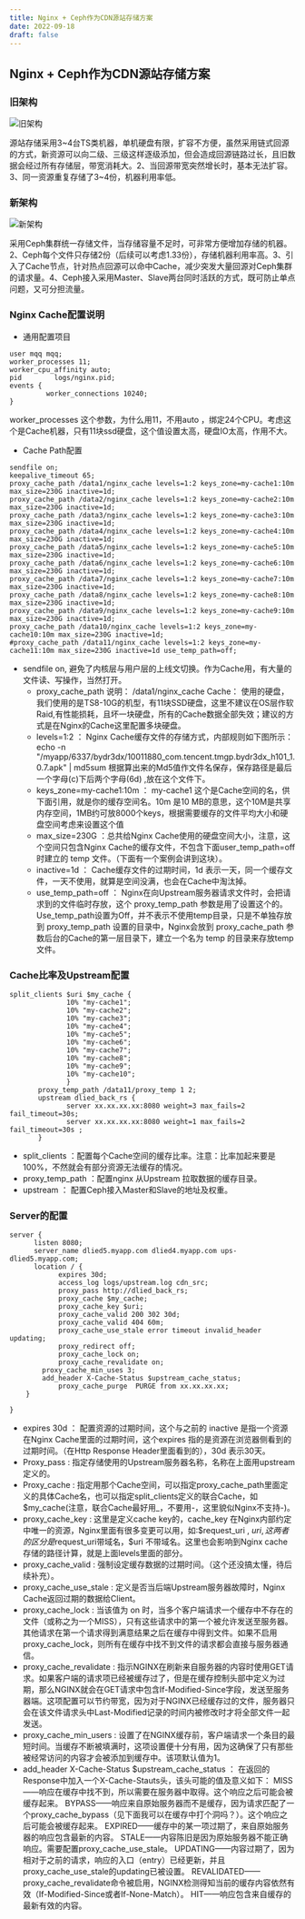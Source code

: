 ```yaml
---
title: Nginx + Ceph作为CDN源站存储方案
date: 2022-09-18
draft: false
---
```


## Nginx + Ceph作为CDN源站存储方案

### 旧架构
![旧架构](./img/doc_image_0_w562_h80.gif)

源站存储采用3~4台TS类机器，单机硬盘有限，扩容不方便，虽然采用链式回源的方式，新资源可以向二级、三级这样逐级添加，但会造成回源链路过长，且旧数据会经过所有存储层，带宽消耗大。2、当回源带宽突然增长时，基本无法扩容。3、同一资源重复存储了3~4份，机器利用率低。

### 新架构
![新架构](./img/doc_image_1_w641_h126.gif)

采用Ceph集群统一存储文件，当存储容量不足时，可非常方便增加存储的机器。2、Ceph每个文件只存储2份（后续可以考虑1.33份），存储机器利用率高。3、引入了Cache节点，针对热点回源可以命中Cache，减少突发大量回源对Ceph集群的请求量。4、Ceph接入采用Master、Slave两台同时活跃的方式，既可防止单点问题，又可分担流量。

### Nginx Cache配置说明

- 通用配置项目
```
user mqq mqq;
worker_processes 11;
worker_cpu_affinity auto;
pid        logs/nginx.pid;
events {
         worker_connections 10240;
}
```
worker_processes  这个参数，为什么用11，不用auto ，绑定24个CPU。考虑这个是Cache机器，只有11块ssd硬盘，这个值设置太高，硬盘IO太高，作用不大。

- Cache Path配置
```
sendfile on;
keepalive_timeout 65;
proxy_cache_path /data1/nginx_cache levels=1:2 keys_zone=my-cache1:10m max_size=230G inactive=1d;
proxy_cache_path /data2/nginx_cache levels=1:2 keys_zone=my-cache2:10m max_size=230G inactive=1d;
proxy_cache_path /data3/nginx_cache levels=1:2 keys_zone=my-cache3:10m max_size=230G inactive=1d;
proxy_cache_path /data4/nginx_cache levels=1:2 keys_zone=my-cache4:10m max_size=230G inactive=1d;
proxy_cache_path /data5/nginx_cache levels=1:2 keys_zone=my-cache5:10m max_size=230G inactive=1d;
proxy_cache_path /data6/nginx_cache levels=1:2 keys_zone=my-cache6:10m max_size=230G inactive=1d;
proxy_cache_path /data7/nginx_cache levels=1:2 keys_zone=my-cache7:10m max_size=230G inactive=1d;
proxy_cache_path /data8/nginx_cache levels=1:2 keys_zone=my-cache8:10m max_size=230G inactive=1d;
proxy_cache_path /data9/nginx_cache levels=1:2 keys_zone=my-cache9:10m max_size=230G inactive=1d;
proxy_cache_path /data10/nginx_cache levels=1:2 keys_zone=my-cache10:10m max_size=230G inactive=1d;
#proxy_cache_path /data11/nginx_cache levels=1:2 keys_zone=my-cache11:10m max_size=230G inactive=1d use_temp_path=off;
```
- sendfile on, 避免了内核层与用户层的上线文切换。作为Cache用，有大量的文件读、写操作，当然打开。
  - proxy_cache_path 说明：
/data1/nginx_cache Cache： 使用的硬盘，我们使用的是TS8-10G的机型，有11块SSD硬盘，这里不建议在OS层作软Raid,有性能损耗，且坏一块硬盘，所有的Cache数据全部失效；建议的方式是在Nginx的Cache这里配置多块硬盘。
  - levels=1:2  ： Nginx Cache缓存文件的存储方式，内部规则如下图所示：  
echo -n "/myapp/6337/bydr3dx/10011880_com.tencent.tmgp.bydr3dx_h101_1.0.7.apk" | md5sum
 根据算出来的Md5值作文件名保存，保存路径是最后一个字母(c)下后两个字母(6d) ,放在这个文件下。
  - keys_zone=my-cache1:10m ： my-cache1 这个是Cache空间的名，供下面引用，就是你的缓存空间名。10m  是10 MB的意思，这个10M是共享内存空间，1MB约可放8000个keys，根据需要缓存的文件平均大小和硬盘空间考虑来设置这个值
  - max_size=230G ：总共给Nginx Cache使用的硬盘空间大小，注意，这个空间只包含Nginx Cache的缓存文件，不包含下面user_temp_path=off时建立的 temp 文件。（下面有一个案例会讲到这块）。
  - inactive=1d ： Cache缓存文件的过期时间，1d 表示一天，同一个缓存文件，一天不使用，就算是空间没满，也会在Cache中淘汰掉。
  - use_temp_path=off  ： Nginx在向Upstream服务器请求文件时，会把请求到的文件临时存放，这个 proxy_temp_path 参数是用了设置这个的。Use_temp_path设置为Off，并不表示不使用temp目录，只是不单独存放到 proxy_temp_path 设置的目录中，Nginx会放到 proxy_cache_path 参数后台的Cache的第一层目录下，建立一个名为 temp 的目录来存放temp 文件。

### Cache比率及Upstream配置
```
split_clients $uri $my_cache {
              10% "my-cache1";
              10% "my-cache2";
              10% "my-cache3";
              10% "my-cache4";
              10% "my-cache5";
              10% "my-cache6";
              10% "my-cache7";
              10% "my-cache8";
              10% "my-cache9";
              10% "my-cache10";
              }
       proxy_temp_path /data11/proxy_temp 1 2;
       upstream dlied_back_rs {
              server xx.xx.xx.xx:8080 weight=3 max_fails=2 fail_timeout=30s;
              server xx.xx.xx.xx:8080 weight=1 max_fails=2 fail_timeout=30s ;
       }
```
- split_clients ：配置每个Cache空间的缓存比率。注意：比率加起来要是100%，不然就会有部分资源无法缓存的情况。
- proxy_temp_path ：配置nginx 从Upstream 拉取数据的缓存目录。
- upstream ： 配置Ceph接入Master和Slave的地址及权重。

### Server的配置
```
server {
	  listen 8080;
	  server_name dlied5.myapp.com dlied4.myapp.com ups-dlied5.myapp.com;
	  location / {
	        expires 30d;
	        access_log logs/upstream.log cdn_src;
	        proxy_pass http://dlied_back_rs;
	        proxy_cache $my_cache;
	        proxy_cache_key $uri;
	        proxy_cache_valid 200 302 30d;
	        proxy_cache_valid 404 60m;
	        proxy_cache_use_stale error timeout invalid_header updating;
	        proxy_redirect off;
	        proxy_cache_lock on;
	        proxy_cache_revalidate on;
		proxy_cache_min_uses 3;
		add_header X-Cache-Status $upstream_cache_status;
	        proxy_cache_purge  PURGE from xx.xx.xx.xx;
    }

}
```
- expires 30d ： 配置资源的过期时间，这个与之前的 inactive 是指一个资源在Nginx Cache里面的过期时间，这个expires 指的是资源在浏览器侧看到的过期时间。（在Http Response Header里面看到的），30d 表示30天。
- Proxy_pass : 指定存储使用的Upstream服务器名称，名称在上面用upstream定义的。
- Proxy_cache : 指定用那个Cache空间，可以指定proxy_cache_path里面定义的具体Cache名，也可以指定split_clients定义的联合Cache，如$my_cache(注意，联合Cache最好用_，不要用-，这里貌似Nginx不支持-)。
- proxy_cache_key : 这里是定义cache key的，cache_key 在Nginx内部约定中唯一的资源，Nginx里面有很多变更可以用，如:$request_uri , $uri , 这两者的区分是$request_uri带域名，$uri 不带域名。这里也会影响到Nginx cache存储的路径计算，就是上面levels里面的部分。
- proxy_cache_valid : 强制设定缓存数据的过期时间。（这个还没搞太懂，待后续补充）。
- proxy_cache_use_stale : 定义是否当后端Upstream服务器故障时，Nginx Cache返回过期的数据给Client。
- proxy_cache_lock : 当该值为 on 时，当多个客户端请求一个缓存中不存在的文件（或称之为一个MISS），只有这些请求中的第一个被允许发送至服务器。其他请求在第一个请求得到满意结果之后在缓存中得到文件。如果不启用proxy_cache_lock，则所有在缓存中找不到文件的请求都会直接与服务器通信。
- proxy_cache_revalidate : 指示NGINX在刷新来自服务器的内容时使用GET请求。如果客户端的请求项已经被缓存过了，但是在缓存控制头部中定义为过期，那么NGINX就会在GET请求中包含If-Modified-Since字段，发送至服务器端。这项配置可以节约带宽，因为对于NGINX已经缓存过的文件，服务器只会在该文件请求头中Last-Modified记录的时间内被修改时才将全部文件一起发送。
- proxy_cache_min_users : 设置了在NGINX缓存前，客户端请求一个条目的最短时间。当缓存不断被填满时，这项设置便十分有用，因为这确保了只有那些被经常访问的内容才会被添加到缓存中。该项默认值为1。
- add_header X-Cache-Status $upstream_cache_status ： 在返回的Response中加入一个X-Cache-Stauts头，该头可能的值及意义如下：
MISS——响应在缓存中找不到，所以需要在服务器中取得。这个响应之后可能会被缓存起来。
BYPASS——响应来自原始服务器而不是缓存，因为请求匹配了一个proxy_cache_bypass（见下面我可以在缓存中打个洞吗？）。这个响应之后可能会被缓存起来。
EXPIRED——缓存中的某一项过期了，来自原始服务器的响应包含最新的内容。
STALE——内容陈旧是因为原始服务器不能正确响应。需要配置proxy_cache_use_stale。
UPDATING——内容过期了，因为相对于之前的请求，响应的入口（entry）已经更新，并且proxy_cache_use_stale的updating已被设置。
REVALIDATED——proxy_cache_revalidate命令被启用，NGINX检测得知当前的缓存内容依然有效（If-Modified-Since或者If-None-Match）。
HIT——响应包含来自缓存的最新有效的内容。